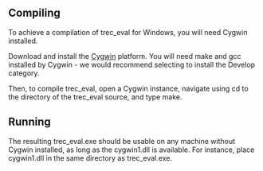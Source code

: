 ## Compiling

To achieve a compilation of trec_eval for Windows, you will need Cygwin installed.

Download and install the [Cygwin](https://www.cygwin.com/) platform. You will need make and gcc installed by Cygwin - we would recommend selecting to install the Develop category.

Then, to compile trec_eval, open a Cygwin instance, navigate using cd to the directory of the trec_eval source, and type make.

## Running

The resulting trec_eval.exe should be usable on any machine without Cygwin installed, as long as the cygwin1.dll is available. For instance, place cygwin1.dll in the same directory as trec_eval.exe.
